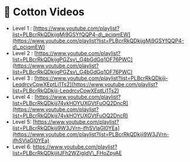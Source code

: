 # 🍭 Cotton Videos

* Level 1 : [https://www.youtube.com/playlist?list=PLBcrRkQDkijgMj9GSYfQQP4-d\_pciqmEW](https://www.youtube.com/playlist?list=PLBcrRkQDkijgMj9GSYfQQP4-d\_pciqmEW)
* Level 2 : [https://www.youtube.com/playlist?list=PLBcrRkQDkijgPGZsv\_G4bGdGq1OF76PWC](https://www.youtube.com/playlist?list=PLBcrRkQDkijgPGZsv\_G4bGdGq1OF76PWC)
* Level 3 : [https://www.youtube.com/playlist?list=PLBcrRkQDkiji-LeqdrcvCpwXEptLi1Ts2](https://www.youtube.com/playlist?list=PLBcrRkQDkiji-LeqdrcvCpwXEptLi1Ts2)
* Level 4 : [https://www.youtube.com/playlist?list=PLBcrRkQDkijj74vkHOYUXGVtFuOQ2DncR](https://www.youtube.com/playlist?list=PLBcrRkQDkijj74vkHOYUXGVtFuOQ2DncR)
* Level 5: [https://www.youtube.com/playlist?list=PLBcrRkQDkiji9W3JVrn-ifhSVlaGI0YEa](https://www.youtube.com/playlist?list=PLBcrRkQDkiji9W3JVrn-ifhSVlaGI0YEa)
* Level 6: [https://www.youtube.com/playlist?list=PLBcrRkQDkijitJFh2WZigIdV\_FHoZpyAE ](https://www.youtube.com/playlist?list=PLBcrRkQDkijitJFh2WZigIdV\_FHoZpyAE)
